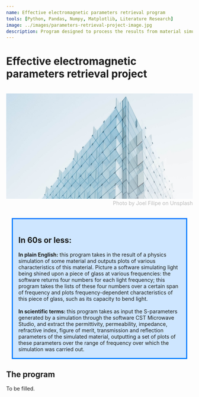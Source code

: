 ```yaml
---
name: Effective electromagnetic parameters retrieval program
tools: [Python, Pandas, Numpy, Matplotlib, Literature Research]
image: ../images/parameters-retrieval-project-image.jpg
description: Program designed to process the results from material simulations (such as CST Microwave Studio) and extract the material's effective parameters (permittivity, permeability...).
---
```


<h1><b>Effective electromagnetic parameters retrieval project</b></h1>
<br>
<img src="../images/parameters-retrieval-project-image.jpg">
<div style="color: #BABABA; text-align:right">Photo by Joel Filipe on Unsplash</div>
<br>
<div style="background-color: #CEE6FF; border-width: 3px; border-color: #007BFF; border-style:solid; margin: 15px; padding: 15px">
<h2> In 60s or less:</h2>
  <b>In plain English:</b> this program takes in the result of a physics simulation of some material and outputs plots of various characteristics of this material. Picture a software simulating light being shined upon a piece of glass at various frequencies: the software returns four numbers for each light frequency; this program takes the lists of these four numbers over a certain span of frequency and plots frequency-dependent characteristics of this piece of glass, such as its capacity to bend light. 
  <br><br>
  <b>In scientific terms: </b>this program takes as input the S-parameters generated by a simulation through the software CST Microwave Studio, and extract the permittivity, permeability, impedance, refractive index, figure of merit, transmission and reflection parameters of the simulated material, outputting a set of plots of these parameters over the range of frequency over which the simulation was carried out.
</div>

<h2>The program</h2>

To be filled.
